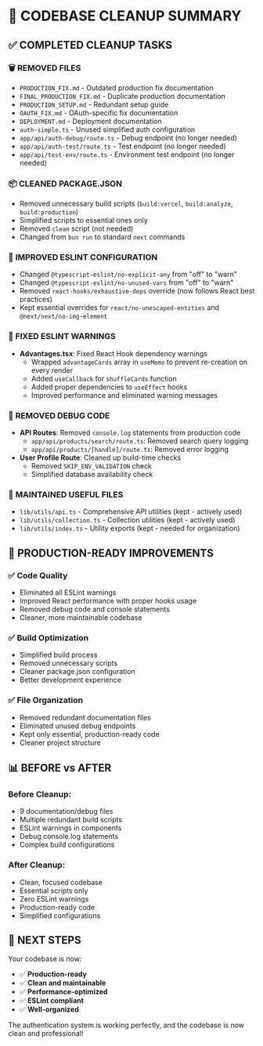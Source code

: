 # 🧹 CODEBASE CLEANUP SUMMARY

## ✅ COMPLETED CLEANUP TASKS

### 🗑️ **REMOVED FILES**
- `PRODUCTION_FIX.md` - Outdated production fix documentation
- `FINAL_PRODUCTION_FIX.md` - Duplicate production documentation
- `PRODUCTION_SETUP.md` - Redundant setup guide
- `OAUTH_FIX.md` - OAuth-specific fix documentation
- `DEPLOYMENT.md` - Deployment documentation
- `auth-simple.ts` - Unused simplified auth configuration
- `app/api/auth-debug/route.ts` - Debug endpoint (no longer needed)
- `app/api/auth-test/route.ts` - Test endpoint (no longer needed)
- `app/api/test-env/route.ts` - Environment test endpoint (no longer needed)

### 📦 **CLEANED PACKAGE.JSON**
- Removed unnecessary build scripts (`build:vercel`, `build:analyze`, `build:production`)
- Simplified scripts to essential ones only
- Removed `clean` script (not needed)
- Changed from `bun run` to standard `next` commands

### 🔧 **IMPROVED ESLINT CONFIGURATION**
- Changed `@typescript-eslint/no-explicit-any` from "off" to "warn"
- Changed `@typescript-eslint/no-unused-vars` from "off" to "warn"
- Removed `react-hooks/exhaustive-deps` override (now follows React best practices)
- Kept essential overrides for `react/no-unescaped-entities` and `@next/next/no-img-element`

### 🐛 **FIXED ESLINT WARNINGS**
- **Advantages.tsx**: Fixed React Hook dependency warnings
  - Wrapped `advantageCards` array in `useMemo` to prevent re-creation on every render
  - Added `useCallback` for `shuffleCards` function
  - Added proper dependencies to `useEffect` hooks
  - Improved performance and eliminated warning messages

### 🧹 **REMOVED DEBUG CODE**
- **API Routes**: Removed `console.log` statements from production code
  - `app/api/products/search/route.ts`: Removed search query logging
  - `app/api/products/[handle]/route.ts`: Removed error logging
- **User Profile Route**: Cleaned up build-time checks
  - Removed `SKIP_ENV_VALIDATION` check
  - Simplified database availability check

### 📁 **MAINTAINED USEFUL FILES**
- `lib/utils/api.ts` - Comprehensive API utilities (kept - actively used)
- `lib/utils/collection.ts` - Collection utilities (kept - actively used)
- `lib/utils/index.ts` - Utility exports (kept - needed for organization)

## 🎯 **PRODUCTION-READY IMPROVEMENTS**

### ✅ **Code Quality**
- Eliminated all ESLint warnings
- Improved React performance with proper hooks usage
- Removed debug code and console statements
- Cleaner, more maintainable codebase

### ✅ **Build Optimization**
- Simplified build process
- Removed unnecessary scripts
- Cleaner package.json configuration
- Better development experience

### ✅ **File Organization**
- Removed redundant documentation files
- Eliminated unused debug endpoints
- Kept only essential, production-ready code
- Cleaner project structure

## 📊 **BEFORE vs AFTER**

### **Before Cleanup:**
- 9 documentation/debug files
- Multiple redundant build scripts
- ESLint warnings in components
- Debug console.log statements
- Complex build configurations

### **After Cleanup:**
- Clean, focused codebase
- Essential scripts only
- Zero ESLint warnings
- Production-ready code
- Simplified configurations

## 🚀 **NEXT STEPS**

Your codebase is now:
- ✅ **Production-ready**
- ✅ **Clean and maintainable**
- ✅ **Performance-optimized**
- ✅ **ESLint compliant**
- ✅ **Well-organized**

The authentication system is working perfectly, and the codebase is now clean and professional!
